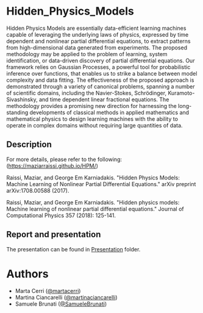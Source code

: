 # Hidden_Physics_Models
Hidden Physics Models are essentially data-efficient learning machines capable of leveraging the underlying laws of physics, expressed by time dependent and nonlinear partial differential equations, to extract patterns from high-dimensional data generated from experiments. The proposed methodology may be applied to the problem of learning, system identification, or data-driven discovery of partial differential equations. Our framework relies on Gaussian Processes, a powerful tool for probabilistic inference over functions, that enables us to strike a balance between model complexity and data fitting. The effectiveness of the proposed approach is demonstrated through a variety of canonical problems, spanning a number of scientific domains, including the Navier-Stokes, Schrödinger, Kuramoto-Sivashinsky, and time dependent linear fractional equations. The methodology provides a promising new direction for harnessing the long-standing developments of classical methods in applied mathematics and mathematical physics to design learning machines with the ability to operate in complex domains without requiring large quantities of data.

## Description




For more details, please refer to the following: (https://maziarraissi.github.io/HPM/)

Raissi, Maziar, and George Em Karniadakis. "Hidden Physics Models: Machine Learning of Nonlinear Partial Differential Equations." arXiv preprint arXiv:1708.00588 (2017).

Raissi, Maziar, and George Em Karniadakis. "Hidden physics models: Machine learning of nonlinear partial differential equations." Journal of Computational Physics 357 (2018): 125-141.

## Report and presentation
The presentation can be found in [Presentation](https://github.com/martacerri/Hidden_Physics_Models/tree/main/Presentation) folder.

# Authors
- Marta Cerri ([@martacerri](https://www.github.com/martacerri))
- Martina Ciancarelli ([@martinaciancarelli](https://www.github.com/martinaciancarelli))
- Samuele Brunati ([@SamueleBrunati](https://www.github.com/SamueleBrunati))
